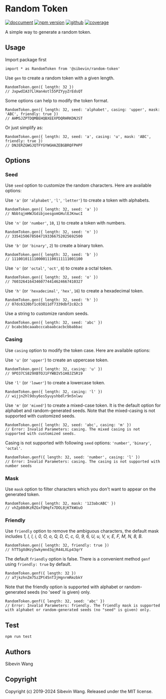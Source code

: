 # Random Token

[![doccument](https://img.shields.io/badge/document-blue)](https://sibevin.github.io/random-token.js/)
[![npm version](https://img.shields.io/npm/v/%40sibevin%2Frandom-token)](https://www.npmjs.com/package/@sibevin/random-token)
[![github](https://img.shields.io/badge/github-sibevin%40random--token.js-blue)](https://github.com/sibevin/random-token.js)
[![coverage](https://coveralls.io/repos/github/sibevin/random-token.js/badge.svg?branch=prod)](https://coveralls.io/github/sibevin/random-token.js?branch=prod)

A simple way to generate a random token.

## Usage

Import package first

    import * as RandomToken from '@sibevin/random-token'

Use `gen` to create a random token with a given length.

    RandomToken.gen({ length: 32 })
    // JxpwdIA37LlHan4otl55PZYyyZrEdsQT

Some options can help to modify the token format.

    RandomToken.gen({ length: 32, seed: 'alphabet', casing: 'upper', mask: 'ABC', friendly: true })
    // AHMSJZPTDQMBEHQBXEEXPDQRHRKDNJST

Or just simplify as:

    RandomToken.gen({ length: 32, seed: 'a', casing: 'u', mask: 'ABC', friendly: true })
    // DNJERZGWGJQTFYGYWGHAZEBGBRQFPHPF

## Options

### Seed

Use `seed` option to customize the random characters. Here are available options:

Use `'a'` (or `'alphabet'`, `'l'`, `'letter'`) to create a token with alphabets.

    RandomToken.gen({ length: 32, seed: 'a' })
    // NbbtqjmHWJGdibjoesgomGHulEJKnwcI

Use `'n'` (or `'number'`, `10`, `1`) to create a token with numbers.

    RandomToken.gen({ length: 32, seed: 'n' })
    // 33541506785847193366752025692500

Use `'b'` (or `'binary'`, `2`) to create a binary token.

    RandomToken.gen({ length: 32, seed: 'b' })
    // 11100101111000011100111111001100

Use `'o'` (or `'octal'`, `'oct'`, `8`) to create a octal token.

    RandomToken.gen({ length: 32, seed: 'o' })
    // 76032641643460774414624667410327

Use `'h'` (or `'hexadecimal'`, `'hex'`, `16`) to create a hexadecimal token.

    RandomToken.gen({ length: 32, seed: 'h' })
    // 07dc6320bf1c03811df7339dbf2c82c3

Use a string to customize random seeds.

    RandomToken.gen({ length: 32, seed: 'abc' })
    // bcabcbbcaaabcccabaabcacbcbbabbac

### Casing

Use `casing` option to modify the token case. Here are available options:

Use `'u'` (or `'upper'`) to create an uppercase token.

    RandomToken.gen({ length: 32, casing: 'u' })
    // 9PO37CS829XBTOJ1FYWBIV51H8JZSR19

Use `'l'` (or `'lower'`) to create a lowercase token.

    RandomToken.gen({ length: 32, casing: 'l' })
    // wijjn2hl9dsy6os5yuyshbdlr9n5nlwu

Use `'m'` (or `'mixed'`) to create a mixed-case token. It is the default option for alphabet and random-generated seeds. Note that the mixed-casing is not supported with customized seeds.

    RandomToken.gen({ length: 32, seed: 'abc', casing: 'm' })
    // Error: Invalid Parameters: casing. The mixed casing is not supported with customized seeds.

Casing is not supported with following `seed` options: `'number'`, `'binary'`, `'octal'`.

    RandomToken.genf({ length: 32, seed: 'number', casing: 'l' })
    // Error: Invalid Parameters: casing. The casing is not supported with number seeds

### Mask

Use `mask` option to filter characters which you don't want to appear on the generated token.

    RandomToken.gen({ length: 32, mask: '123abcABC' })
    // vhZp88dKzRZGxfQHqfx7DOL8jKTkWUuO

### Friendly

Use `friendly` option to remove the ambiguous characters, the default mask includes _1, I, l, i, 0, O, o, Q, D, C, c, G, 9, 6, U, u, V, v, E, F, M, N, 8, B_.

    RandomToken.gen({ length: 32, friendly: true })
    // hTTSgXdHzy5wkymnd3qjR44LXLp43qrY

The default `friendly` option is false. There is a convenient method `genf` using `friendly: true` by default.

    RandomToken.genf({ length: 32 })
    // aTjkzhnZm75zZPt45nT3jHgnrmRmzbkY

Note that the friendly option is supported with alphabet or random-generated seeds (no 'seed' is given) only.

    RandomToken.genf({ length: 32, seed: 'abc' })
    // Error: Invalid Parameters: friendly. The friendly mask is supported with alphabet or random-generated seeds (no "seed" is given) only.

## Test

    npm run test

## Authors

Sibevin Wang

## Copyright

Copyright (c) 2019-2024 Sibevin Wang. Released under the MIT license.
